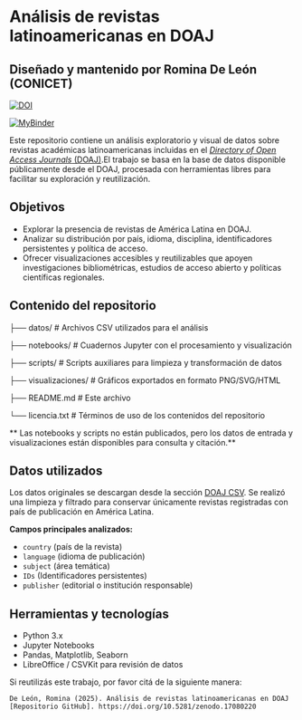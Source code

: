 # Análisis de revistas latinoamericanas en DOAJ

## Diseñado y mantenido por Romina De León (CONICET)

[![DOI](https://zenodo.org/badge/660713633.svg)](https://doi.org/10.5281/zenodo.17080220)

[![MyBinder](https://mybinder.org/badge_logo.svg)](https://mybinder.org/v2/gh/rominicky/analisis-doaj/039a9f09b14d14cd8d3678d525d9dd9256e3c5c8?urlpath=lab%2Ftree%2Fdoaj-analisis.ipynb)

Este repositorio contiene un análisis exploratorio y visual de datos sobre revistas académicas latinoamericanas incluidas en el [*Directory of Open Access Journals* (DOAJ)](https://doaj.org/).El trabajo se basa en la base de datos disponible públicamente desde el DOAJ, procesada con herramientas libres para facilitar su exploración y reutilización.

## Objetivos

- Explorar la presencia de revistas de América Latina en DOAJ.
- Analizar su distribución por país, idioma, disciplina, identificadores persistentes y política de acceso.
- Ofrecer visualizaciones accesibles y reutilizables que apoyen investigaciones bibliométricas, estudios de acceso abierto y políticas científicas regionales.

## Contenido del repositorio

├── datos/ # Archivos CSV utilizados para el análisis

├── notebooks/ # Cuadernos Jupyter con el procesamiento y visualización

├── scripts/ # Scripts auxiliares para limpieza y transformación de datos

├── visualizaciones/ # Gráficos exportados en formato PNG/SVG/HTML

├── README.md # Este archivo

└── licencia.txt # Términos de uso de los contenidos del repositorio

** Las notebooks y scripts no están publicados, pero los datos de entrada y visualizaciones están disponibles para consulta y citación.**

## Datos utilizados

Los datos originales se descargan desde la sección [DOAJ CSV](https://doaj.org/CSV/). Se realizó una limpieza y filtrado para conservar únicamente revistas registradas con país de publicación en América Latina.

**Campos principales analizados:**

- `country` (país de la revista)
- `language` (idioma de publicación)
- `subject` (área temática)
- `IDs` (Identificadores persistentes)
- `publisher` (editorial o institución responsable)

## Herramientas y tecnologías

- Python 3.x
- Jupyter Notebooks
- Pandas, Matplotlib, Seaborn
- LibreOffice / CSVKit para revisión de datos

Si reutilizás este trabajo, por favor citá de la siguiente manera:

    De León, Romina (2025). Análisis de revistas latinoamericanas en DOAJ [Repositorio GitHub]. https://doi.org/10.5281/zenodo.17080220
